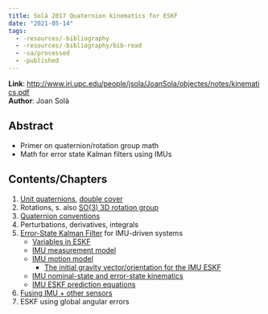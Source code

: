 ```yaml
---
title: Solà 2017 Quaternion kinematics for ESKF
date: "2021-05-14"
tags:
  - -resources/-bibliography
  - -resources/-bibliography/bib-read
  - -sa/processed
  - -published
---
```


**Link**: <http://www.iri.upc.edu/people/jsola/JoanSola/objectes/notes/kinematics.pdf>  
**Author**: Joan Solà  

## Abstract
*   Primer on quaternion/rotation group math
*   Math for error state Kalman filters using IMUs

## Contents/Chapters

1.  [Unit quaternions](math/rotations/unit-quaternions.md), [double cover](math/rotations/quaternion-double-cover.md)
2.  Rotations, s. also [SO(3) 3D rotation group](math/rotations/so3-3d-rotation-group.md)
3.  [Quaternion conventions](quaternion-conventions.md)
4.  Perturbations, derivatives, integrals
5.  [Error-State Kalman Filter](studienarbeit/50.5-error-state-kalman-filter.md) for IMU-driven systems
    *   [Variables in ESKF](studienarbeit/50.5.1.1-states-of-the-eskf-for-estimating-imu-pose.md)
    *   [IMU measurement model](studienarbeit/40.1-imu-measurement-model.md)
    *   [IMU motion model](studienarbeit/50.3-modelling-imu-in-kf.md)
        * [The initial gravity vector/orientation for the IMU ESKF](studienarbeit/50.5.1.2-the-initial-gravity-vector-orientation-for-the-imu-eskf.md)
    *   [IMU nominal-state and error-state kinematics](studienarbeit/50.5.1-imu-nominal-state-and-error-state-kinematics.md)
    *   [IMU ESKF prediction equations](studienarbeit/50.6-eskf-prediction-equations.md)
6.  [Fusing IMU + other sensors](studienarbeit/50.7-eskf-update-fusing-imu-with-complementary-sensory-data.md)
7.  ESKF using global angular errors

